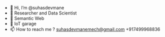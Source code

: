 - 👋 Hi, I’m @suhasdevmane
- 👀 Researcher and Data Scientist
- 🌱 Semantic Web
- 💞️ IoT garage
- 📫 How to reach me ?
suhasdevmanemech@gmail.com
+917499968836

<!---
suhasdevmane/suhasdevmane is a ✨ special ✨ repository because its `README.md` (this file) appears on your GitHub profile.
You can click the Preview link to take a look at your changes.
--->
